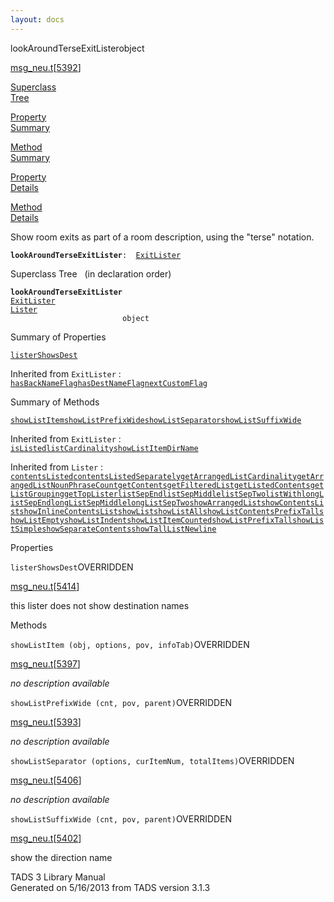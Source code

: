 ```yaml
---
layout: docs
---
```

<span class="title">lookAroundTerseExitLister</span><span class="type">object</span>

[msg_neu.t](../file/msg_neu.t.html)\[[5392](../source/msg_neu.t.html#5392)\]

[Superclass  
Tree](#_SuperClassTree_)

[Property  
Summary](#_PropSummary_)

[Method  
Summary](#_MethodSummary_)

[Property  
Details](#_Properties_)

[Method  
Details](#_Methods_)



Show room exits as part of a room description, using the "terse"
notation.

**`lookAroundTerseExitLister`**` :   `[`ExitLister`](../object/ExitLister1.html)



<span id="_SuperClassTree_"></span>



<span class="hdln">Superclass Tree</span>   (in declaration order)



**`lookAroundTerseExitLister`**  
[`ExitLister`](../object/ExitLister1.html)  
[`Lister`](../object/Lister.html)  
`                         object`  
<span id="_PropSummary_"></span>



<span class="hdln">Summary of Properties</span>  



[`listerShowsDest`](#listerShowsDest)

Inherited from `ExitLister` :  
[`hasBackNameFlag`](../object/ExitLister1.html#hasBackNameFlag)[`hasDestNameFlag`](../object/ExitLister1.html#hasDestNameFlag)[`nextCustomFlag`](../object/ExitLister1.html#nextCustomFlag)



<span id="_MethodSummary_"></span>



<span class="hdln">Summary of Methods</span>  



[`showListItem`](#showListItem)[`showListPrefixWide`](#showListPrefixWide)[`showListSeparator`](#showListSeparator)[`showListSuffixWide`](#showListSuffixWide)

Inherited from `ExitLister` :  
[`isListed`](../object/ExitLister1.html#isListed)[`listCardinality`](../object/ExitLister1.html#listCardinality)[`showListItemDirName`](../object/ExitLister1.html#showListItemDirName)

Inherited from `Lister` :  
[`contentsListed`](../object/Lister.html#contentsListed)[`contentsListedSeparately`](../object/Lister.html#contentsListedSeparately)[`getArrangedListCardinality`](../object/Lister.html#getArrangedListCardinality)[`getArrangedListNounPhraseCount`](../object/Lister.html#getArrangedListNounPhraseCount)[`getContents`](../object/Lister.html#getContents)[`getFilteredList`](../object/Lister.html#getFilteredList)[`getListedContents`](../object/Lister.html#getListedContents)[`getListGrouping`](../object/Lister.html#getListGrouping)[`getTopLister`](../object/Lister.html#getTopLister)[`listSepEnd`](../object/Lister.html#listSepEnd)[`listSepMiddle`](../object/Lister.html#listSepMiddle)[`listSepTwo`](../object/Lister.html#listSepTwo)[`listWith`](../object/Lister.html#listWith)[`longListSepEnd`](../object/Lister.html#longListSepEnd)[`longListSepMiddle`](../object/Lister.html#longListSepMiddle)[`longListSepTwo`](../object/Lister.html#longListSepTwo)[`showArrangedList`](../object/Lister.html#showArrangedList)[`showContentsList`](../object/Lister.html#showContentsList)[`showInlineContentsList`](../object/Lister.html#showInlineContentsList)[`showList`](../object/Lister.html#showList)[`showListAll`](../object/Lister.html#showListAll)[`showListContentsPrefixTall`](../object/Lister.html#showListContentsPrefixTall)[`showListEmpty`](../object/Lister.html#showListEmpty)[`showListIndent`](../object/Lister.html#showListIndent)[`showListItemCounted`](../object/Lister.html#showListItemCounted)[`showListPrefixTall`](../object/Lister.html#showListPrefixTall)[`showListSimple`](../object/Lister.html#showListSimple)[`showSeparateContents`](../object/Lister.html#showSeparateContents)[`showTallListNewline`](../object/Lister.html#showTallListNewline)

<span id="_Properties_"></span>



<span class="hdln">Properties</span>  



<span id="listerShowsDest"></span>

`listerShowsDest`<span class="rem">OVERRIDDEN</span>

[msg_neu.t](../file/msg_neu.t.html)\[[5414](../source/msg_neu.t.html#5414)\]



this lister does not show destination names



<span id="_Methods_"></span>



<span class="hdln">Methods</span>  



<span id="showListItem"></span>

`showListItem (obj, options, pov, infoTab)`<span class="rem">OVERRIDDEN</span>

[msg_neu.t](../file/msg_neu.t.html)\[[5397](../source/msg_neu.t.html#5397)\]



*no description available*



<span id="showListPrefixWide"></span>

`showListPrefixWide (cnt, pov, parent)`<span class="rem">OVERRIDDEN</span>

[msg_neu.t](../file/msg_neu.t.html)\[[5393](../source/msg_neu.t.html#5393)\]



*no description available*



<span id="showListSeparator"></span>

`showListSeparator (options, curItemNum, totalItems)`<span class="rem">OVERRIDDEN</span>

[msg_neu.t](../file/msg_neu.t.html)\[[5406](../source/msg_neu.t.html#5406)\]



*no description available*



<span id="showListSuffixWide"></span>

`showListSuffixWide (cnt, pov, parent)`<span class="rem">OVERRIDDEN</span>

[msg_neu.t](../file/msg_neu.t.html)\[[5402](../source/msg_neu.t.html#5402)\]



show the direction name





TADS 3 Library Manual  
Generated on 5/16/2013 from TADS version 3.1.3


